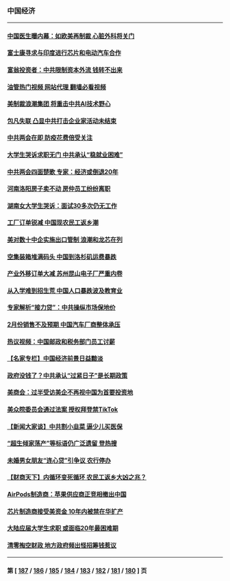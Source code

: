 ### 中国经济
---
#### [中国医生曝内幕：如欧美再制裁 心脏外科将关门](../../pages/ncid283/n13943181.md?03051645) 
#### [富士康寻求与印度进行芯片和电动汽车合作](../../pages/ncid283/n13943154.md?03051645) 
#### [富翁投资者：中共限制资本外流 钱转不出来](../../pages/ncid283/n13942831.md?03051645) 
#### [油管热门视频 网站代理 翻墙必看视频](http://138.2.39.72:81/youtube.html?epic-marker?03051645)
#### [美制裁浪潮集团 将重击中共AI技术野心](../../pages/ncid283/n13942798.md?03051645) 
#### [包凡失联 凸显中共打击企业家活动未结束](../../pages/ncid283/n13942585.md?03051645) 
#### [中共两会在即 防疫花费倍受关注](../../pages/ncid283/n13942587.md?03051645) 
#### [大学生哭诉求职无门 中共承认“稳就业困难”](../../pages/ncid283/n13942260.md?03051645) 
#### [中共两会四面楚歌 专家：经济或倒退20年](../../pages/ncid283/n13942270.md?03051645) 
#### [河南洛阳房子卖不动 房仲员工纷纷离职](../../pages/ncid283/n13942000.md?03051645) 
#### [湖南女大学生哭诉：面试30多次仍无工作](../../pages/ncid283/n13942188.md?03051645) 
#### [工厂订单锐减 中国现农民工返乡潮](../../pages/ncid283/n13941947.md?03051645) 
#### [美对数十中企实施出口管制 浪潮和龙芯在列](../../pages/ncid283/n13941870.md?03051645) 
#### [空集装箱堆满码头 中国到洛杉矶运费暴跌](../../pages/ncid283/n13941766.md?03051645) 
#### [产业外移订单大减 苏州昆山电子厂严重内卷](../../pages/ncid283/n13941502.md?03051645) 
#### [从入学难到招生荒 中国人口暴跌波及教育业](../../pages/ncid283/n13941408.md?03051645) 
#### [专家解析“接力贷”：中共操纵市场保地价](../../pages/ncid283/n13941294.md?03051645) 
#### [2月份销售不及预期 中国汽车厂商整体承压](../../pages/ncid283/n13941337.md?03051645) 
#### [热议视频：中国邮政和税务部门员工讨薪](../../pages/ncid283/n13940997.md?03051645) 
#### [【名家专栏】中国经济前景日益黯淡](../../pages/ncid283/n13940788.md?03051645) 
#### [政府没钱了？中共承认“过紧日子”是长期政策](../../pages/ncid283/n13940921.md?03051645) 
#### [美商会：过半受访美企不再视中国为首要投资地](../../pages/ncid283/n13940578.md?03051645) 
#### [美众院委员会通过法案 授权拜登禁TikTok](../../pages/ncid283/n13940834.md?03051645) 
#### [【新闻大家谈】中共割小韭菜 逼少儿买医保](../../pages/ncid283/n13940825.md?03051645) 
#### [“超生倾家荡产”等标语仍广泛遗留 登热搜](../../pages/ncid283/n13940659.md?03051645) 
#### [未婚男女朋友“连心贷”引争议 农行停办](../../pages/ncid283/n13940428.md?03051645) 
#### [【财商天下】内循环变死循环 农民工返乡大凶之兆？](../../pages/ncid283/n13940421.md?03051645) 
#### [AirPods制造商：苹果供应商正竞相撤出中国](../../pages/ncid283/n13940125.md?03051645) 
#### [芯片制造商接受美资金 10年内被禁在华扩产](../../pages/ncid283/n13940080.md?03051645) 
#### [大陆应届大学生求职 或面临20年最困难期](../../pages/ncid283/n13940043.md?03051645) 
#### [清零掏空财政 地方政府频出怪招筹钱惹议](../../pages/ncid283/n13939616.md?03051645) 

---
#### 第 [ [187](./187.md?03051645) / [186](./186.md?03051645) / [185](./185.md?03051645) / [184](./184.md?03051645) / [183](./183.md?03051645) / [182](./182.md?03051645) / [181](./181.md?03051645) / [180](./180.md?03051645) ] 页
